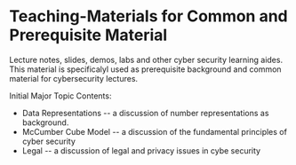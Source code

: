 # Teaching-Materials for Common and Prerequisite Material
Lecture notes, slides, demos, labs and other cyber security learning aides. This material is specificalyl used as prerequisite background and common material for cybersecurity lectures.


Initial Major Topic Contents:

- Data Representations -- a discussion of number representations as background.
- McCumber Cube Model -- a discussion of the fundamental principles of cyber security
- Legal -- a discussion of legal and privacy issues in cybe security

